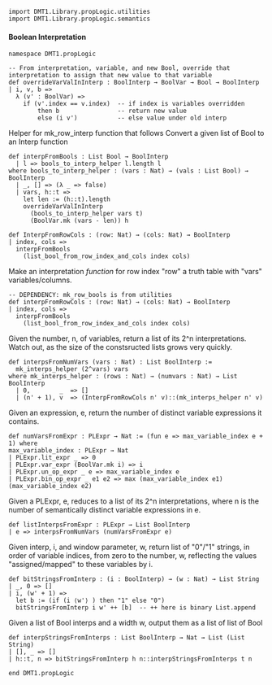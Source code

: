 ```lean
import DMT1.Library.propLogic.utilities
import DMT1.Library.propLogic.semantics
```

#### Boolean Interpretation

```lean
namespace DMT1.propLogic

-- From interpretation, variable, and new Bool, override that interpretation to assign that new value to that variable
def overrideVarValInInterp : BoolInterp → BoolVar → Bool → BoolInterp
| i, v, b =>
  λ (v' : BoolVar) =>
    if (v'.index == v.index)  -- if index is variables overridden
        then b                -- return new value
        else (i v')           -- else value under old interp
```


Helper for mk_row_interp function that follows
Convert a given list of Bool to an Interp function
```lean
def interpFromBools : List Bool → BoolInterp
  | l => bools_to_interp_helper l.length l
where bools_to_interp_helper : (vars : Nat) → (vals : List Bool) → BoolInterp
  | _, [] => (λ _ => false)
  | vars, h::t =>
    let len := (h::t).length
    overrideVarValInInterp
      (bools_to_interp_helper vars t)
      (BoolVar.mk (vars - len)) h

def InterpFromRowCols : (row: Nat) → (cols: Nat) → BoolInterp
| index, cols =>
  interpFromBools
    (list_bool_from_row_index_and_cols index cols)
```

Make an interpretation *function* for row index "row"
a truth table with "vars" variables/columns.
```lean
-- DEPENDENCY: mk_row_bools is from utilities
def interpFromRowCols : (row: Nat) → (cols: Nat) → BoolInterp
| index, cols =>
  interpFromBools
    (list_bool_from_row_index_and_cols index cols)
```

Given the number, n, of variables, return a list of its 2^n interpretations.
Watch out, as the size of the constsructed lists grows very quickly.
```lean
def interpsFromNumVars (vars : Nat) : List BoolInterp :=
  mk_interps_helper (2^vars) vars
where mk_interps_helper : (rows : Nat) → (numvars : Nat) → List BoolInterp
  | 0,        _  => []
  | (n' + 1), v  => (InterpFromRowCols n' v)::(mk_interps_helper n' v)
```

Given an expression, e, return the number of distinct variable expressions
it contains.
```lean
def numVarsFromExpr : PLExpr → Nat := (fun e => max_variable_index e + 1) where
max_variable_index : PLExpr → Nat
| PLExpr.lit_expr _ => 0
| PLExpr.var_expr (BoolVar.mk i) => i
| PLExpr.un_op_expr _ e => max_variable_index e
| PLExpr.bin_op_expr _ e1 e2 => max (max_variable_index e1) (max_variable_index e2)
```


Given a PLExpr, e, reduces to a list of its 2^n interpretations,
where n is the number of semantically distinct variable expressions
in e.
```lean
def listInterpsFromExpr : PLExpr → List BoolInterp
| e => interpsFromNumVars (numVarsFromExpr e)
```

Given interp, i, and window parameter, w, return list of "0"/"1"
strings, in order of variable indices, from zero to the number, w,
reflecting the values "assigned/mapped" to these variables by i.
```lean
def bitStringsFromInterp : (i : BoolInterp) → (w : Nat) → List String
| _, 0 => []
| i, (w' + 1) =>
  let b := (if (i ⟨w'⟩ ) then "1" else "0")
  bitStringsFromInterp i w' ++ [b]  -- ++ here is binary List.append
```

Given a list of Bool interps and a width w, output them as a list of list of Bool
```lean
def interpStringsFromInterps : List BoolInterp → Nat → List (List String)
| [], _ => []
| h::t, n => bitStringsFromInterp h n::interpStringsFromInterps t n

end DMT1.propLogic
```
